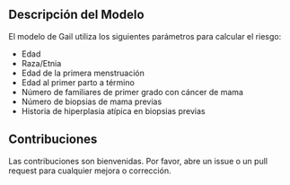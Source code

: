 
## Descripción del Modelo

El modelo de Gail utiliza los siguientes parámetros para calcular el riesgo:

- Edad
- Raza/Etnia
- Edad de la primera menstruación
- Edad al primer parto a término
- Número de familiares de primer grado con cáncer de mama
- Número de biopsias de mama previas
- Historia de hiperplasia atípica en biopsias previas

## Contribuciones

Las contribuciones son bienvenidas. Por favor, abre un issue o un pull request para cualquier mejora o corrección.


